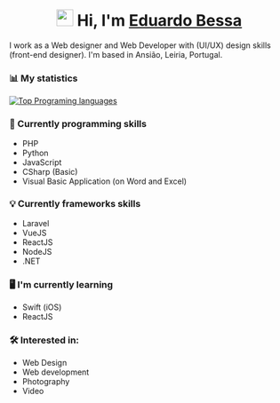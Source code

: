 <h1 align="center">
 <img src="https://media.giphy.com/media/hvRJCLFzcasrR4ia7z/giphy.gif" width="30px"> 
 Hi, I'm <a href="https://www.eduardobessa.pt/">Eduardo Bessa</a></h1>


I work as a Web designer and Web Developer with (UI/UX) design skills (front-end designer). I'm based in Ansião, Leiria, Portugal.

### 📊 My statistics

[![Top Programing languages](https://github-readme-stats.vercel.app/api/top-langs/?username=eduubessa&layout=compact)](https://github.com/eduubessa/github-readme-stats)

### 🧰 Currently programming skills

- PHP
- Python
- JavaScript
- CSharp (Basic)
- Visual Basic Application (on Word and Excel)

### 💡 Currently frameworks skills

 - Laravel
 - VueJS
 - ReactJS
 - NodeJS
 - .NET

### 🖥  I'm currently learning

- Swift (iOS)
- ReactJS

### 🛠  Interested in:

- Web Design
- Web development
- Photography
- Video



